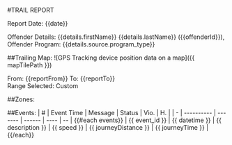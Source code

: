 #TRAIL REPORT

Report Date: {{date}}

Offender Details: {{details.firstName}} {{details.lastName}} ({{offenderId}}), Offender Program: {{details.source.program_type}}

##Trailing Map:
![GPS Tracking device position data on a map]({{ mapTilePath }})

From: {{reportFrom}} To: {{reportTo}}  
Range Selected: Custom

##Zones:

##Events:
| # | Event Time | Message | Status | Vio. | H. |
| - | ---------- | ------- | ------ | ---- | -- |
{{#each events}}
| {{ event_id }} | {{ datetime }} | {{ description }} | {{ speed }} | {{ journeyDistance }} | {{ journeyTime }} |
{{/each}}
